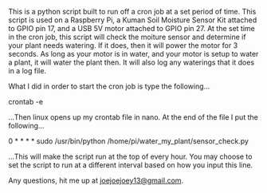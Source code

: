 This is a python script built to run off a cron job at a set period of time. This script is used on a Raspberry Pi, a Kuman Soil Moisture
Sensor Kit attached to GPIO pin 17, and a USB 5V motor attached to GPIO pin 27. At the set time in the cron job, this script will check the
moiture sensor and determine if your plant needs watering. If it does, then it will power the motor for 3 seconds. As long as your motor is 
in water, and your motor is setup to water a plant, it will water the plant then. It will also log any waterings that it does in a log 
file. 

What I did in order to start the cron job is type the following...

crontab -e

...Then linux opens up my crontab file in nano. At the end of the file I put the following...

0 * * * * sudo /usr/bin/python /home/pi/water_my_plant/sensor_check.py

...This will make the script run at the top of every hour. You may choose to set the script to run at a different interval based on how 
you input this line.

Any questions, hit me up at joejoejoey13@gmail.com.
